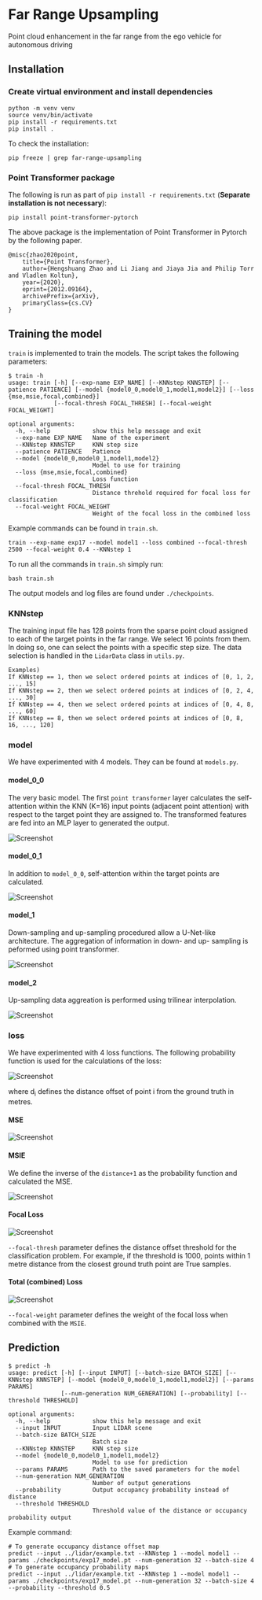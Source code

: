 # Far Range Upsampling
Point cloud enhancement in the far range from the ego vehicle for autonomous driving

## Installation
### Create virtual environment and install dependencies
```
python -m venv venv
source venv/bin/activate
pip install -r requirements.txt
pip install .
```
To check the installation:
```
pip freeze | grep far-range-upsampling
```
### Point Transformer package
The following is run as part of `pip install -r requirements.txt` (**Separate installation is not necessary**):
```
pip install point-transformer-pytorch
```
The above package is the implementation of Point Transformer in Pytorch by the following paper.
```
@misc{zhao2020point,
    title={Point Transformer}, 
    author={Hengshuang Zhao and Li Jiang and Jiaya Jia and Philip Torr and Vladlen Koltun},
    year={2020},
    eprint={2012.09164},
    archivePrefix={arXiv},
    primaryClass={cs.CV}
}
```
## Training the model
`train` is implemented to train the models. The script takes the following parameters:
```
$ train -h
usage: train [-h] [--exp-name EXP_NAME] [--KNNstep KNNSTEP] [--patience PATIENCE] [--model {model0_0,model0_1,model1,model2}] [--loss {mse,msie,focal,combined}]
             [--focal-thresh FOCAL_THRESH] [--focal-weight FOCAL_WEIGHT]

optional arguments:
  -h, --help            show this help message and exit
  --exp-name EXP_NAME   Name of the experiment
  --KNNstep KNNSTEP     KNN step size
  --patience PATIENCE   Patience
  --model {model0_0,model0_1,model1,model2}
                        Model to use for training
  --loss {mse,msie,focal,combined}
                        Loss function
  --focal-thresh FOCAL_THRESH
                        Distance threhold required for focal loss for classification
  --focal-weight FOCAL_WEIGHT
                        Weight of the focal loss in the combined loss

```
Example commands can be found in `train.sh`.
```
train --exp-name exp17 --model model1 --loss combined --focal-thresh 2500 --focal-weight 0.4 --KNNstep 1
```
To run all the commands in `train.sh` simply run:
```
bash train.sh
```
The output models and log files are found under `./checkpoints`.

### KNNstep
The training input file has 128 points from the sparse point cloud assigned to each of the target points in the far range. We select 16 points from them. In doing so, one can select the points with a specific step size. The data selection is handled in the `LidarData` class in `utils.py`.
```
Examples)
If KNNstep == 1, then we select ordered points at indices of [0, 1, 2, ..., 15]
If KNNstep == 2, then we select ordered points at indices of [0, 2, 4, ..., 30]
If KNNstep == 4, then we select ordered points at indices of [0, 4, 8, ..., 60]
If KNNstep == 8, then we select ordered points at indices of [0, 8, 16, ..., 120]
```

### model
We have experimented with 4 models. They can be found at `models.py`.
#### **model_0_0**
The very basic model. The first `point transformer` layer calculates the self-attention within the KNN (K=16) input points (adjacent point attention) with respect to the target point they are assigned to. The transformed features are fed into an MLP layer to generated the output.

![Screenshot](./images/model_0_0.png)

#### **model_0_1**
In addition to `model_0_0`, self-attention within the target points are calculated.

![Screenshot](./images/model_0_1.png)

#### **model_1**
Down-sampling and up-sampling procedured allow a U-Net-like architecture. The aggregation of information in down- and up- sampling is peformed using point transformer.

![Screenshot](./images/model_1.png)

#### **model_2**
Up-sampling data aggreation is performed using trilinear interpolation.

![Screenshot](./images/model_2.png)


### loss
We have experimented with 4 loss functions. The following probability function is used for the calculations of the loss:

![Screenshot](./images/probability.png)

where d<sub>i</sub> defines the distance offset of point i from the ground truth in metres.

####  **MSE**
![Screenshot](./images/MSE.png)

####  **MSIE**
We define the inverse of the `distance+1` as the probability function and calculated the MSE.

![Screenshot](./images/MSIE.png)

####  **Focal Loss**
![Screenshot](./images/focal.png)

`--focal-thresh` parameter defines the distance offset threshold for the classification problem. For example, if the threshold is 1000, points within 1 metre distance from the closest ground truth point are True samples.

####  **Total (combined) Loss**
![Screenshot](./images/total.png)

`--focal-weight` parameter defines the weight of the focal loss when combined with the `MSIE`.

## Prediction
```
$ predict -h
usage: predict [-h] [--input INPUT] [--batch-size BATCH_SIZE] [--KNNstep KNNSTEP] [--model {model0_0,model0_1,model1,model2}] [--params PARAMS]
               [--num-generation NUM_GENERATION] [--probability] [--threshold THRESHOLD]

optional arguments:
  -h, --help            show this help message and exit
  --input INPUT         Input LIDAR scene
  --batch-size BATCH_SIZE
                        Batch size
  --KNNstep KNNSTEP     KNN step size
  --model {model0_0,model0_1,model1,model2}
                        Model to use for prediction
  --params PARAMS       Path to the saved parameters for the model
  --num-generation NUM_GENERATION
                        Number of output generations
  --probability         Output occupancy probability instead of distance
  --threshold THRESHOLD
                        Threshold value of the distance or occupancy probability output

```
Example command:
```
# To generate occupancy distance offset map
predict --input ../lidar/example.txt --KNNstep 1 --model model1 --params ./checkpoints/exp17_model.pt --num-generation 32 --batch-size 4
# To generate occupancy probability maps
predict --input ../lidar/example.txt --KNNstep 1 --model model1 --params ./checkpoints/exp17_model.pt --num-generation 32 --batch-size 4 --probability --threshold 0.5
```